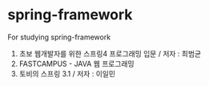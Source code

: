 ﻿# spring-framework
For studying spring-framework

1. 초보 웹개발자를 위한 스프링4 프로그래밍 입문 / 저자 : 최범균
2. FASTCAMPUS - JAVA 웹 프로그래밍
3. 토비의 스프링 3.1 / 저자 : 이일민
